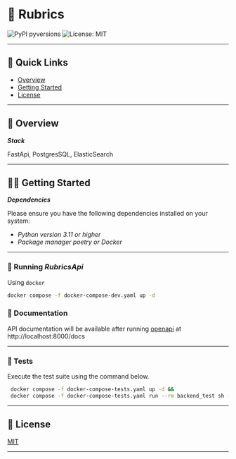 # 🎁 Rubrics

![PyPI pyversions](https://img.shields.io/badge/python-3.11-blue)
![License: MIT](https://img.shields.io/github/license/eli64s/readme-ai?color=blueviolet)

---

## 🔗 Quick Links
* [Overview](#-overview)
* [Getting Started](#-getting-started)
* [License](#-license)

---

## 🔭 Overview
***Stack***

FastApi, PostgresSQL, ElasticSearch

---
## 👩‍💻 Getting Started

***Dependencies***

Please ensure you have the following dependencies installed on your system:

- *Python version 3.11 or higher*
- *Package manager poetry or Docker*

---
### 🚀 Running *RubricsApi*

Using `docker`

```bash
docker compose -f docker-compose-dev.yaml up -d
```

### 📝 Documentation

API documentation will be available after running
[openapi](http://localhost:8000/docs) at http://localhost:8000/docs

---

### 🧪 Tests

Execute the test suite using the command below.

```bash
 docker compose -f docker-compose-tests.yaml up -d &&
 docker compose -f docker-compose-tests.yaml run --rm backend_test sh -c 'pytest'
```

---

## 📄 License

[MIT](https://github.com/eli64s/readme-ai/blob/main/LICENSE)

---
